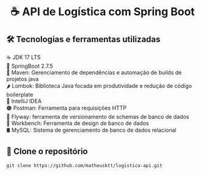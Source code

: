 <h1 align = "center">
<strong>️☕ API de Logística com Spring Boot </strong>
</h1>

##  🛠️ Tecnologias e ferramentas utilizadas

️☕ JDK 17 LTS <br>
🌿 SpringBoot 2.7.5 <br>
🍂 Maven: Gerenciamento de dependências e automação de builds de projetos java<br>
🌶️ Lombok: Biblioteca Java focada em produtividade e redução de código boilerplate <br>
🔵 IntelliJ IDEA <br>
🟠 Postman: Ferramenta para requisições HTTP <br>
🔴 Flyway: ferramenta de versionamento de schemas de banco de dados<br>
🐋 Workbench: Ferramenta de design de banco de dados<br>
🛢️ MySQL: Sistema de gerenciamento de banco de dados relacional <br>

## 📝 Clone o repositório
```
git clone https://github.com/matheusktt/logistica-api.git
```
